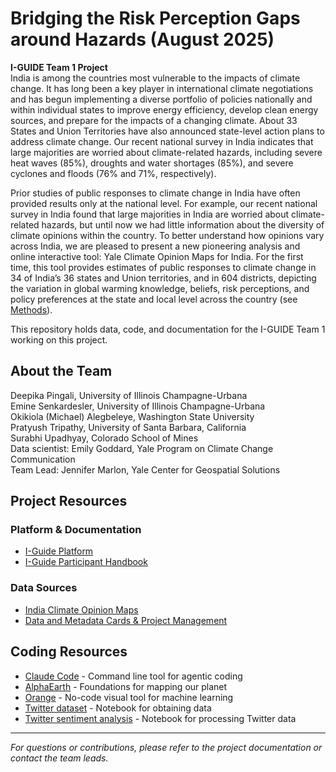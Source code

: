 # Bridging the Risk Perception Gaps around Hazards (August 2025)
**I-GUIDE Team 1 Project**  
India is among the countries most vulnerable to the impacts of climate change. It has long been a key player in international climate negotiations and has begun implementing a diverse portfolio of policies nationally and within individual states to improve energy efficiency, develop clean energy sources, and prepare for the impacts of a changing climate. About 33 States and Union Territories have also announced state-level action plans to address climate change. Our recent national survey in India indicates that large majorities are worried about climate-related hazards, including severe heat waves (85%), droughts and water shortages (85%), and severe cyclones and floods (76% and 71%, respectively). 

Prior studies of public responses to climate change in India have often provided results only at the national level. For example, our recent national survey in India found that large majorities in India are worried about climate-related hazards, but until now we had little information about the diversity of climate opinions within the country. To better understand how opinions vary across India, we are pleased to present a new pioneering analysis and online interactive tool: Yale Climate Opinion Maps for India. For the first time, this tool provides estimates of public responses to climate change in 34 of India’s 36 states and Union territories, and in 604 districts, depicting the variation in global warming knowledge, beliefs, risk perceptions, and policy preferences at the state and local level across the country (see [Methods](https://climatecommunication.yale.edu/publications/climate-awareness-india/)).  

This repository holds data, code, and documentation for the I-GUIDE Team 1 working on this project.

## About the Team
Deepika Pingali, University of Illinois Champagne-Urbana  
Emine Senkardesler, University of Illinois Champagne-Urbana  
Okikiola (Michael) Alegbeleye, Washington State University  
Pratyush Tripathy, University of Santa Barbara, California  
Surabhi Upadhyay, Colorado School of Mines  
Data scientist: Emily Goddard, Yale Program on Climate Change Communication  
Team Lead: Jennifer Marlon, Yale Center for Geospatial Solutions  


## Project Resources

### Platform & Documentation
- [I-Guide Platform](https://platform.i-guide.io/)
- [I-Guide Participant Handbook](https://docs.google.com/document/d/1Y-hVwu7rlP7QKm54NZGW3EZr9wvbcyDYnCEHNUCbFeg/edit?tab=t.bomufwqwonku#heading=h.5jyqiysv47e3)

### Data Sources
- [India Climate Opinion Maps](https://climatecommunication.yale.edu/visualizations-data/ycomindia/)
- [Data and Metadata Cards & Project Management](https://github.com/ptdarch/I-GUIDE-DET)

## Coding Resources

- [Claude Code](https://www.anthropic.com/claude-code) - Command line tool for agentic coding
- [AlphaEarth](https://deepmind.google/discover/blog/alphaearth-foundations-helps-map-our-planet-in-unprecedented-detail/) - Foundations for mapping our planet
- [Orange](https://orangedatamining.com/) - No-code visual tool for machine learning
- [Twitter dataset](https://platform.i-guide.io/datasets/07406d19-b8a3-48f5-ab21-73a7af85e26c) - Notebook for obtaining data
- [Twitter sentiment analysis](https://platform.i-guide.io/notebooks/bb14c9ea-9b19-49e1-8d5f-a6ea0cbdd921) - Notebook for processing Twitter data


---

*For questions or contributions, please refer to the project documentation or contact the team leads.*

